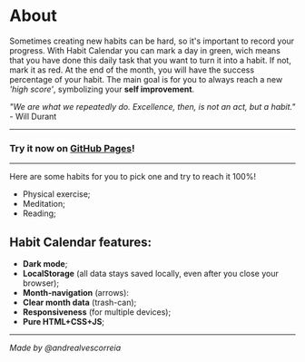 # About
Sometimes creating new habits can be hard, so it's important to record your progress.
With Habit Calendar you can mark a day in green, wich means that you have done this daily task that you want to turn it into a habit. If not, mark it as red.
At the end of the month, you will have the success percentage of your habit. The main goal is for you to always reach a new *'high score'*, symbolizing your **self improvement**.

*"We are what we repeatedly do. Excellence, then, is not an act, but a habit."* - Will Durant

***
### Try it now on [GitHub Pages](https://andrealvescorreia.github.io/habit-calendar/)!
***
Here are some habits for you to pick one and try to reach it 100%!
* Physical exercise;
* Meditation;
* Reading;



## Habit Calendar features:
* **Dark mode**;
* **LocalStorage** (all data stays saved locally, even after you close your browser);
* **Month-navigation** (arrows):
* **Clear month data** (trash-can);
* **Responsiveness** (for multiple devices);
* **Pure HTML+CSS+JS**;
***
*Made by @andrealvescorreia*
